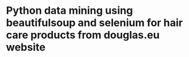 # Python data mining using beautifulsoup and selenium for hair care products from douglas.eu website
